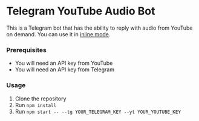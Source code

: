 # Telegram YouTube Audio Bot
This is a Telegram bot that has the ability to reply with audio from YouTube on demand. You can use it in [inline mode](https://core.telegram.org/bots/inline).

### Prerequisites
- You will need an API key from YouTube
- You will need an API key from Telegram

### Usage
1. Clone the repository
2. Run `npm install`
3. Run `npm start -- --tg YOUR_TELEGRAM_KEY --yt YOUR_YOUTUBE_KEY`